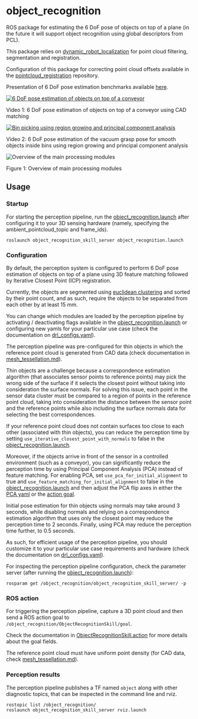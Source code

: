 # object_recognition

ROS package for estimating the 6 DoF pose of objects on top of a plane (in the future it will support object recognition using global descriptors from PCL).

This package relies on [dynamic_robot_localization](https://github.com/carlosmccosta/dynamic_robot_localization) for point cloud filtering, segmentation and registration.

Configuration of this package for correcting point cloud offsets available in the [pointcloud_registration](https://github.com/carlosmccosta/pointcloud_registration) repository.

Presentation of 6 DoF pose estimation benchmarks available [here](https://www.dropbox.com/s/frnpqfj71omnet9/Scalable_RM_T4.5.pptx?dl=0).


[![6 DoF pose estimation of objects on top of a conveyor](http://img.youtube.com/vi/GRR2e6lvnEs/maxresdefault.jpg)](http://www.youtube.com/watch?v=GRR2e6lvnEs)

Video 1: 6 DoF pose estimation of objects on top of a conveyor using CAD matching


[![Bin picking using region growing and principal component analysis](http://img.youtube.com/vi/6BgnQP4TeJM/maxresdefault.jpg)](http://www.youtube.com/watch?v=6BgnQP4TeJM)

Video 2: 6 DoF pose estimation of the vacuum grasp pose for smooth objects inside bins using region growing and principal component analysis


![Overview of the main processing modules](https://raw.githubusercontent.com/carlosmccosta/dynamic_robot_localization/kinetic-devel/docs/perception-overview.png)

Figure 1: Overview of main processing modules


## Usage

### Startup

For starting the perception pipeline, run the [object_recognition.launch](object_recognition_skill_server/launch/object_recognition.launch) after configuring it to your 3D sensing hardware (namely, specifying the ambient_pointcloud_topic and frame_ids).
```
roslaunch object_recognition_skill_server object_recognition.launch
```

### Configuration

By default, the perception system is configured to perform 6 DoF pose estimation of objects on top of a plane using 3D feature matching followed by Iterative Closest Point (ICP) registration.

Currently, the objects are segmented using [euclidean clustering](object_recognition_skill_server/yaml/filters_euclidean_clustering.yaml) and sorted by their point count, and as such, require the objects to be separated from each other by at least 15 mm.

You can change which modules are loaded by the perception pipeline by activating / deactivating flags available in the [object_recognition.launch](object_recognition_skill_server/launch/object_recognition.launch) or configuring new yamls for your particular use case (check the documentation on [drl_configs.yaml](https://github.com/carlosmccosta/dynamic_robot_localization/blob/noetic-devel/yaml/schema/drl_configs.yaml)).

The perception pipeline was pre-configured for thin objects in which the reference point cloud is generated from CAD data (check documentation in [mesh_tessellation.md](https://github.com/carlosmccosta/dynamic_robot_localization/blob/melodic-devel/docs/mesh_tessellation.md)).

Thin objects are a challenge because a correspondence estimation algorithm (that associates sensor points to reference points) may pick the wrong side of the surface if it selects the closest point without taking into consideration the surface normals. For solving this issue, each point in the sensor data cluster must be compared to a region of points in the reference point cloud, taking into consideration the distance between the sensor point and the reference points while also including the surface normals data for selecting the best correspondences.

If your reference point cloud does not contain surfaces too close to each other (associated with thin objects), you can reduce the perception time by setting `use_iterative_closest_point_with_normals` to false in the [object_recognition.launch](object_recognition_skill_server/launch/object_recognition.launch).

Moreover, if the objects arrive in front of the sensor in a controlled environment (such as a conveyor), you can significantly reduce the perception time by using Principal Component Analysis (PCA) instead of feature matching. For enabling PCA, set `use_pca_for_initial_alignment` to true and `use_feature_matching_for_initial_alignment` to false in the [object_recognition.launch](object_recognition_skill_server/launch/object_recognition.launch) and then adjust the PCA flip axes in either the [PCA yaml](object_recognition_skill_server/yaml/initial_pose_estimators_pca_matchers.yaml) or the [action goal](object_recognition_skill_msgs/action/ObjectRecognitionSkill.action).

Initial pose estimation for thin objects using normals may take around 3 seconds, while disabling normals and relying on a correspondence estimation algorithm that uses only the closest point may reduce the perception time to 2 seconds. Finally, using PCA may reduce the perception time further, to 0.5 seconds.

As such, for efficient usage of the perception pipeline, you should customize it to your particular use case requirements and    hardware (check the documentation on [drl_configs.yaml](https://github.com/carlosmccosta/dynamic_robot_localization/blob/noetic-devel/yaml/schema/drl_configs.yaml)).

For inspecting the perception pipeline configuration, check the parameter server (after running the [object_recognition.launch](object_recognition_skill_server/launch/object_recognition.launch)):
```
rosparam get /object_recognition/object_recognition_skill_server/ -p
```

### ROS action

For triggering the perception pipeline, capture a 3D point cloud and then send a ROS action goal to `/object_recognition/ObjectRecognitionSkill/goal`.

Check the documentation in [ObjectRecognitionSkill.action](object_recognition_skill_msgs/action/ObjectRecognitionSkill.action) for more details about the goal fields.

The reference point cloud must have uniform point density (for CAD data, check [mesh_tessellation.md](https://github.com/carlosmccosta/dynamic_robot_localization/blob/melodic-devel/docs/mesh_tessellation.md)).


### Perception results

The perception pipeline publishes a TF named `object` along with other diagnostic topics, that can be inspected in the command line and rviz.

```
rostopic list /object_recognition/
roslaunch object_recognition_skill_server rviz.launch
```
